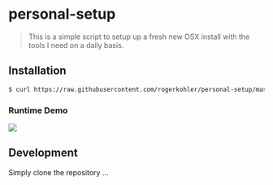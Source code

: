 # personal-setup

> This is a simple script to setup up a fresh new OSX install with the tools I need on a daily basis.

## Installation
```bash
$ curl https://raw.githubusercontent.com/rogerkohler/personal-setup/master/installConfig.sh | sh
```

### Runtime Demo
![](http://i.imgur.com/DdeKEa1.gifv)

## Development
Simply clone the repository ...


